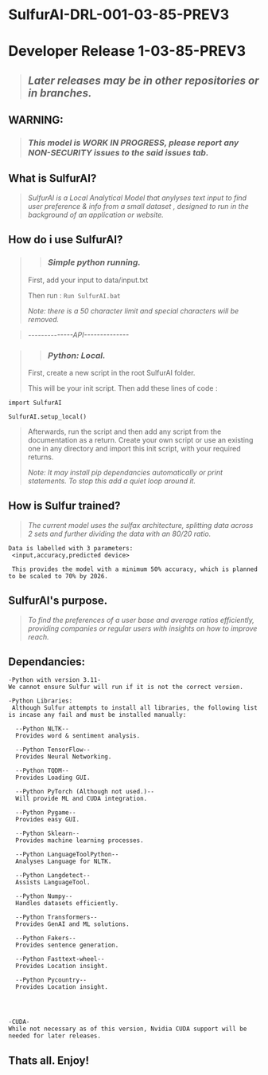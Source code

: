 # SulfurAI-DRL-001-03-85-PREV3
# Developer Release 1-03-85-PREV3
> ## _Later releases may be in other repositories or in branches._
 
## WARNING:
> ### _This model is WORK IN PROGRESS, please report any NON-SECURITY issues to the said issues tab._


## What is SulfurAI?

> _SulfurAI is a Local Analytical Model that anylyses text input to find user preference & info from a small dataset , designed to run in the background of an application or website._

## How do i use SulfurAI?

> > ### _Simple python running._
> First, add your input to data/input.txt
> 
> Then run :
 `Run SulfurAI.bat`
> 
> _Note: there is a 50 character limit and special characters will be removed._

>  _--------------API--------------_

> > ### _Python: Local._
> First, create a new script in the root SulfurAI folder.
> 
> This will be your init script. Then add these lines of code :
> 
 `import SulfurAI`
>
 `SulfurAI.setup_local()`
 
> Afterwards, run the script and then add any script from the documentation as a return.
> Create your own script or use an existing one in any directory and import this init script, with your required returns.
>
>  _Note: It may install pip dependancies automatically or print statements. To stop this add a quiet loop around it._


## How is Sulfur trained?

> _The current model uses the sulfax architecture, splitting data across 2 sets and further dividing the data with an 80/20 ratio._
```
Data is labelled with 3 parameters:
 <input,accuracy,predicted device>

 This provides the model with a minimum 50% accuracy, which is planned to be scaled to 70% by 2026.
```
## SulfurAI's purpose.

> _To find the preferences of a user base and average ratios efficiently, providing companies or regular users with insights on how to improve reach._


## Dependancies:
```
-Python with version 3.11-
We cannot ensure Sulfur will run if it is not the correct version.

-Python Libraries:
 Although Sulfur attempts to install all libraries, the following list is incase any fail and must be installed manually:

  --Python NLTK--
  Provides word & sentiment analysis.

  --Python TensorFlow--
  Provides Neural Networking.

  --Python TQDM--
  Provides Loading GUI.

  --Python PyTorch (Although not used.)--
  Will provide ML and CUDA integration.

  --Python Pygame--
  Provides easy GUI.

  --Python Sklearn--
  Provides machine learning processes.

  --Python LanguageToolPython--
  Analyses Language for NLTK.

  --Python Langdetect--
  Assists LanguageTool.

  --Python Numpy--
  Handles datasets efficiently.

  --Python Transformers--
  Provides GenAI and ML solutions.

  --Python Fakers--
  Provides sentence generation.

  --Python Fasttext-wheel--
  Provides Location insight.

  --Python Pycountry--
  Provides Location insight.




-CUDA-
While not necessary as of this version, Nvidia CUDA support will be needed for later releases.
```
## Thats all. Enjoy!
  
  

